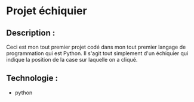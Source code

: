 # Projet échiquier

## Description :

Ceci est mon tout premier projet codé dans mon tout premier langage de programmation qui est Python. Il s'agit tout simplement d'un échiquier qui indique la position de la case sur laquelle on a cliqué.

## Technologie :

+ python